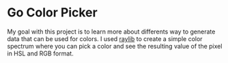 # Go Color Picker

My goal with this project is to learn more about differents way to generate data that can be used for colors. I used [raylib]("https://www.raylib.com/") to create a simple color spectrum where you can pick a color and see the resulting value of the pixel in HSL and RGB format.
